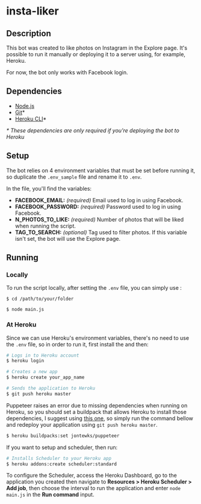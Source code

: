 # insta-liker

## Description

This bot was created to like photos on Instagram in the Explore page. It's possible to run it manually or deploying it to a server using, for example, Heroku.

For now, the bot only works with Facebook login.

## Dependencies

* [Node.js](https://nodejs.org/en/)
* [Git](https://git-scm.com/downloads)*
* [Heroku CLI](https://devcenter.heroku.com/articles/heroku-cli)*

_* These dependencies are only required if you're deploying the bot to Heroku_ 

## Setup

The bot relies on 4 environment variables that must be set before running it, so duplicate the `.env_sample` file and rename it to `.env`.

In the file, you'll find the variables:

* **FACEBOOK_EMAIL:** _(required)_ Email used to log in using Facebook.
* **FACEBOOK_PASSWORD:** _(required)_ Password used to log in using Facebook.
* **N_PHOTOS_TO_LIKE:** _(required)_ Number of photos that will be liked when running the script.
* **TAG_TO_SEARCH:** _(optional)_ Tag used to filter photos. If this variable isn't set, the bot will use the Explore page.

## Running

### Locally

To run the script locally, after setting the `.env` file, you can simply use :

```shell
$ cd /path/to/your/folder

$ node main.js
```

### At Heroku

Since we can use Heroku's environment variables, there's no need to use the `.env` file, so in order to run it, first install the  and then:

```bash
# Logs in to Heroku account
$ heroku login

# Creates a new app
$ heroku create your_app_name

# Sends the application to Heroku
$ git push heroku master
```

Puppeteer raises an error due to missing dependencies when running on Heroku, so you should set a buildpack that allows Heroku to install those dependencies, I suggest using [this one](https://github.com/jontewks/puppeteer-heroku-buildpack), so simply run the command bellow and redeploy your application using `git push heroku master`.

```bash
$ heroku buildpacks:set jontewks/puppeteer
```

If you want to setup and scheduler, then run:

```bash
# Installs Scheduler to your Heroku app
$ heroku addons:create scheduler:standard
```

To configure the Scheduler, access the Heroku Dashboard, go to the application you created then navigate to **Resources > Heroku Scheduler > Add job**, then choose the interval to run the application and enter `node main.js` in the **Run command** input.